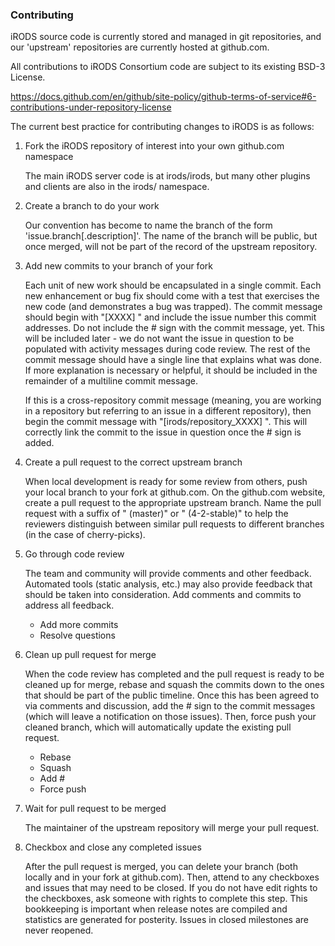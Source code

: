 ### Contributing

iRODS source code is currently stored and managed in git repositories, and our 'upstream'
repositories are currently hosted at github.com.

All contributions to iRODS Consortium code are subject to its existing BSD-3 License.

https://docs.github.com/en/github/site-policy/github-terms-of-service#6-contributions-under-repository-license



The current best practice for contributing changes to iRODS is as follows:

1. Fork the iRODS repository of interest into your own github.com namespace

    The main iRODS server code is at irods/irods, but many other plugins and clients are also in the irods/ namespace.

2. Create a branch to do your work

    Our convention has become to name the branch of the form 'issue.branch[.description]'.
The name of the branch will be public, but once merged, will not be part of the record of the upstream repository.

3. Add new commits to your branch of your fork

    Each unit of new work should be encapsulated in a single commit.  Each new enhancement or bug fix
should come with a test that exercises the new code (and demonstrates a bug was trapped).  The
commit message should begin with "[XXXX] " and include the issue number this commit addresses.  Do not
include the # sign with the commit message, yet.  This will be included later - we do not want the
issue in question to be populated with activity messages during code review.  The
rest of the commit message should have a single line that explains what was done.  If more explanation
is necessary or helpful, it should be included in the remainder of a multiline commit message.

    If this is a cross-repository commit message (meaning, you are working in a repository but referring to
an issue in a different repository), then begin the commit message with "[irods/repository_XXXX] ".  This
will correctly link the commit to the issue in question once the # sign is added.

4. Create a pull request to the correct upstream branch

    When local development is ready for some review from others, push your local branch to your fork
at github.com.  On the github.com website, create a pull request to the appropriate upstream branch.
Name the pull request with a suffix of " (master)" or " (4-2-stable)" to help the reviewers distinguish
between similar pull requests to different branches (in the case of cherry-picks).

5. Go through code review

    The team and community will provide comments and other feedback.  Automated tools (static analysis, etc.)
may also provide feedback that should be taken into consideration.  Add comments and commits to address
all feedback.

    - Add more commits
    - Resolve questions

6. Clean up pull request for merge

    When the code review has completed and the pull request is ready to be cleaned up for merge, rebase and
squash the commits down to the ones that should be part of the public timeline.  Once this has been
agreed to via comments and discussion, add the # sign to the commit messages (which will leave a notification
on those issues). Then, force push your cleaned branch, which will automatically update the existing pull request.

    - Rebase
    - Squash
    - Add #
    - Force push

7. Wait for pull request to be merged

    The maintainer of the upstream repository will merge your pull request.

8. Checkbox and close any completed issues

    After the pull request is merged, you can delete your branch (both locally and in your fork at github.com).
Then, attend to any checkboxes and issues that may need to be closed.  If you do not have edit rights to the
checkboxes, ask someone with rights to complete this step.  This bookkeeping is important when release notes are
compiled and statistics are generated for posterity.  Issues in closed milestones are never reopened.


